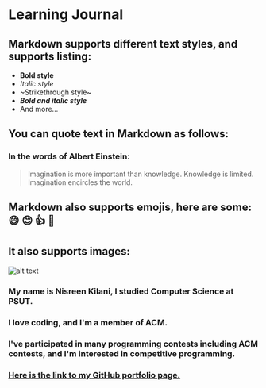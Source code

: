 # **Learning Journal** 

## Markdown supports different text styles, and supports listing:
- **Bold style**
- *Italic style*
- ~Strikethrough style~
- ***Bold and italic style***
- And more...

## You can quote text in Markdown as follows:
### In the words of Albert Einstein:
>Imagination is more important than knowledge. Knowledge is limited. Imagination encircles the world.

## Markdown also supports emojis, here are some: :smile: :blush: :+1: :eyes:

## It also supports images:
![alt text](https://animals.net/wp-content/uploads/2019/06/Cockatiel-4-650x425.jpg)

### My name is Nisreen Kilani, I studied Computer Science at PSUT.
### I love coding, and I'm a member of ACM.
### I've participated in many programming contests including ACM contests, and I'm interested in competitive programming. 
### [Here is the  link to my GitHub portfolio page.](https://github.com/NisreenKil)



